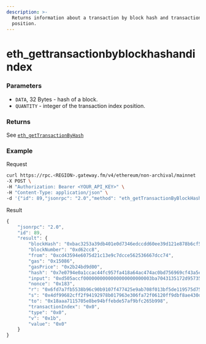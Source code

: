 ```yaml
---
description: >-
  Returns information about a transaction by block hash and transaction index
  position.
---
```


# eth_gettransactionbyblockhashandindex

### Parameters

- `DATA`, 32 Bytes - hash of a block.
- `QUANTITY` - integer of the transaction index position.

### Returns

See [`eth_getTransactionByHash`](./#eth_gettransactionbyhash)

### **Example**

Request

```bash
curl https://rpc.<REGION>.gateway.fm/v4/ethereum/non-archival/mainnet  \
-X POST \
-H "Authorization: Bearer <YOUR_API_KEY>" \
-H "Content-Type: application/json" \
-d '{"id": 89,"jsonrpc": "2.0","method": "eth_getTransactionByBlockHashAndIndex","params": ["0xbac3253a39db401e0d7346edccdd60ee39d121e878b6cf5050a4304cc6817721","0x0"]}'
```

Result

```javascript
{
    "jsonrpc": "2.0",
    "id": 89,
    "result": {
        "blockHash": "0xbac3253a39db401e0d7346edccdd60ee39d121e878b6cf5050a4304cc6817721",
        "blockNumber": "0xd62cc8",
        "from": "0xcd43594e6075d21c13e9c7dcce562536667dcc74",
        "gas": "0x15086",
        "gasPrice": "0x2b24bd9d00",
        "hash": "0x7e0794e0a1ccac44fc957fa418a64ac474ac0bd756969cf43a5ef2d351ff4c4a",
        "input": "0xd505accf0000000000000000000000003ba7043135172d9573584d8ceaf93a12a3c2162a000000000000000000000000cd43594e6075d21c13e9c7dcce562536667dcc740000000000000000000000000000000000000000000000000de0b6b3a76400000000000000000000000000000000000000000000000000000000000061e81c18000000000000000000000000000000000000000000000000000000000000001baea97b265c60fa18dae8aa152af49967f5a3fba66f3baa5191cb19ab8067bb1a0e514289874563e1bac98a715c623e2e05b63fa081ab6d55185162d6874ccc1e",
        "nonce": "0x183",
        "r": "0x6fd7a7fb5538b96c90b9107f477425e9ab708f013bf5de119575d75eab4ff25f",
        "s": "0x4df99682cff2f94192978b017963e306fa72f06120ff9dbf8ae430da539a65ce",
        "to": "0x18aaa7115705e8be94bffebde57af9bfc265b998",
        "transactionIndex": "0x0",
        "type": "0x0",
        "v": "0x1b",
        "value": "0x0"
    }
}
```
